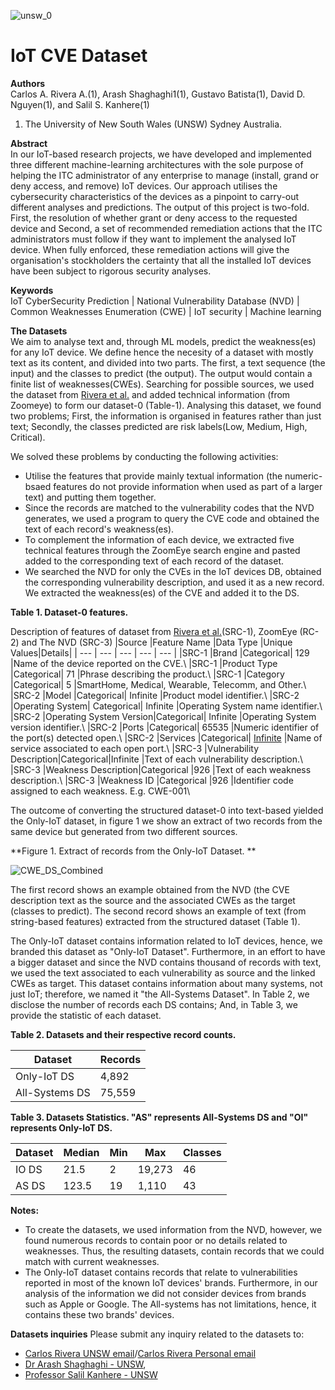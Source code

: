 ![unsw_0](https://user-images.githubusercontent.com/7439960/197022279-cfdf58ea-01ca-4c1e-854e-99776012a0bd.png) 
# IoT CVE Dataset


**Authors**  
  Carlos A. Rivera A.(1), Arash Shaghaghi1(1), Gustavo Batista(1), David D. Nguyen(1), and Salil S. Kanhere(1)  
   1. The University of New South Wales (UNSW) Sydney Australia.  
  
  
**Abstract**  
In our IoT-based research projects, we have developed and implemented three different machine-learning architectures with the sole purpose of helping the ITC administrator of any enterprise to manage (install, grand or deny access, and remove) IoT devices. Our approach utilises the cybersecurity characteristics of the devices as a pinpoint to carry-out different analyses and predictions. The output of this project is two-fold. First, the resolution of whether grant or deny access to the requested device and Second, a set of recommended remediation actions that the ITC administrators must follow if they want to implement the analysed IoT device. When fully enforced, these remediation actions will give the organisation's stockholders the certainty that all the installed IoT devices have been subject to rigorous security analyses.


**Keywords**  
IoT CyberSecurity Prediction | National Vulnerability Database (NVD) | Common Weaknesses Enumeration (CWE) | IoT security | Machine learning


**The Datasets**  
We aim to analyse text and, through ML models, predict the weakness(es) for any IoT device. We define hence the necesity of a dataset with mostly text as its content, and divided into two parts. The first, a text sequence (the input) and the classes to predict (the output). The output would contain a finite list of weaknesses(CWEs). 
Searching for possible sources, we used the dataset from [Rivera et al.](https://doi.org/10.1007/978-3-030-94822-1\_7) and added technical information (from Zoomeye) to form our dataset-0 (Table-1). Analysing this dataset, we found two problems; First, the information is organised in features rather than just text; Secondly, the classes predicted are risk labels(Low, Medium, High, Critical). 

We solved these problems by conducting the following activities:
- Utilise the features that provide mainly textual information (the numeric-bsaed features do not provide information when used as part of a larger text) and putting them together. 
- Since the records are matched to the vulnerability codes that the NVD generates, we used a program to query the CVE code and obtained the text of each record's weakness(es). 
- To complement the information of each device, we extracted five technical features through the ZoomEye search engine and pasted added to the corresponding text of each record of the dataset. 
- We searched the NVD for only the CVEs in the IoT devices DB, obtained the corresponding vulnerability description, and used it as a new record. We extracted the weakness(es) of the CVE and added it to the DS. 


**Table 1. Dataset-0 features.**

Description of features of dataset from [Rivera et al.](https://doi.org/10.1007/978-3-030-94822-1\_7)(SRC-1), ZoomEye (RC-2) and The NVD (SRC-3)
|Source |Feature Name |Data Type |Unique Values|Details|
| --- | --- | --- | --- | --- |
|SRC-1  |Brand        |Categorical|            129     |Name of the device reported on the CVE.\\
|SRC-1  |Product Type |Categorical|             71     |Phrase describing the product.\\
|SRC-1  |Category     |Categorical|              5     |SmartHome, Medical, Wearable, Telecomm, and Other.\\
|SRC-2  |Model        |Categorical|            Infinite |Product model identifier.\\
|SRC-2  |Operating System|    Categorical|     Infinite |Operating System name identifier.\\
|SRC-2  |Operating System Version|Categorical| Infinite |Operating System version identifier.\\
|SRC-2  |Ports       |Categorical|             65535    |Numeric identifier of the port(s) detected open.\\
|SRC-2  |Services    |Categorical|             [Infinite](https://www.rfc-editor.org/rfc/rfc6335) |Name of service associated to each open port.\\
|SRC-3  |Vulnerability Description|Categorical|Infinite |Text of each vulnerability description.\\
|SRC-3  |Weakness Description|Categorical     |926       |Text of each weakness description.\\
|SRC-3  |Weakness ID   |Categorical           |926       |Identifier code assigned to each weakness. E.g. CWE-001\\ 



The outcome of converting the structured dataset-0 into text-based yielded the Only-IoT dataset, in figure 1 we show an extract of two records from the same device but generated from two different sources. 


**Figure 1. Extract of records from the Only-IoT Dataset. **

![CWE_DS_Combined](https://user-images.githubusercontent.com/7439960/197088114-8f28bc4b-92f3-435a-a7be-819f75d2a1f2.png)


The first record shows an example obtained from the NVD (the CVE description text as the source and the associated CWEs as the target (classes to predict). The second record shows an example of text (from string-based features) extracted from the structured dataset (Table 1).  


The Only-IoT dataset contains information related to IoT devices, hence, we branded this dataset as "Only-IoT Dataset". 
Furthermore, in an effort to have a bigger dataset and since the NVD contains thousand of records with text, we used the text associated to each vulnerability as source and the linked CWEs as target. This dataset contains information about many systems, not just IoT; therefore, we named it "the All-Systems Dataset". In Table 2, we disclose the number of records each DS contains; And, in Table 3, we provide the statistic of each dataset.


**Table 2. Datasets and their respective record counts.**

|Dataset| Records | 
| --- | --- | 
|Only-IoT DS      |4,892        |
|All-Systems DS   |75,559        |


**Table 3. Datasets Statistics. "AS" represents All-Systems DS and "OI" represents Only-IoT DS.**

|Dataset| Median | Min| Max | Classes|
| --- | --- | --- | --- | --- |
|IO DS |21.5    | 2| 19,273 | 46 |
|AS DS |123.5   |19|  1,110 | 43 |



**Notes:**

-	To create the datasets, we used information from the NVD, however, we found numerous records to contain poor or no details related to weaknesses. Thus, the resulting datasets, contain records that we could match with current weaknesses.  
-	The Only-IoT dataset contains records that relate to vulnerabilities reported in most of the known IoT devices' brands. Furthermore, in our analysis of the information we did not consider devices from brands such as Apple or Google. The All-systems has not limitations, hence, it contains these two brands' devices.


  
**Datasets inquiries**
Please submit any inquiry related to the datasets to:
- [Carlos Rivera UNSW email](mailto:c.riveraalvarez@unsw.edu.au)/[Carlos Rivera Personal email](mailto:alberto.az.au@gmail.com)
- [Dr Arash Shaghaghi - UNSW](mailto:a.shaghaghi@unsw.edu.au), 
- [Professor Salil Kanhere - UNSW](mailto:salil.kanhere@unsw.edu.au)
